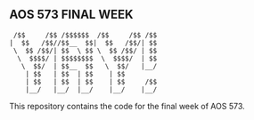 AOS 573 FINAL WEEK
------------------

~~~
 /$$     /$$ /$$$$$$  /$$     /$$ /$$
|  $$   /$$//$$__  $$|  $$   /$$/| $$
 \  $$ /$$/| $$  \ $$ \  $$ /$$/ | $$
  \  $$$$/ | $$$$$$$$  \  $$$$/  | $$
   \  $$/  | $$__  $$   \  $$/   |__/
    | $$   | $$  | $$    | $$        
    | $$   | $$  | $$    | $$     /$$
    |__/   |__/  |__/    |__/    |__/
~~~

This repository contains the code for the final week of AOS 573.
